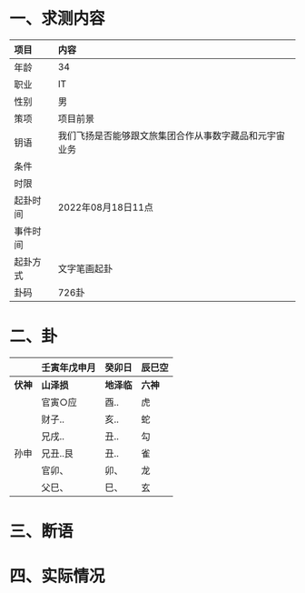 # 一、求测内容
|项目|内容|
|:-|:-|
|年龄|34|
|职业|IT|
|性别|男|
|策项|项目前景|
|钥语|我们飞扬是否能够跟文旅集团合作从事数字藏品和元宇宙业务|
|条件||
|时限||
|起卦时间|2022年08月18日11点|
|事件时间||
|起卦方式|文字笔画起卦|
|卦码|726卦|

# 二、卦
||壬寅年戊申月|癸卯日|辰巳空|
|:-|:-|:-|:-|
|**伏神**|**山泽损**|**地泽临**|**六神**|
||官寅○应|酉..|虎|
||财子..|亥..|蛇|
||兄戌..|丑..|勾|
|孙申|兄丑..艮|丑..|雀|
||官卯、|卯、|龙|
||父巳、|巳、|玄|


# 三、断语

# 四、实际情况